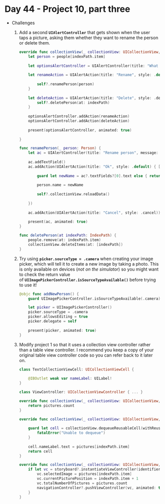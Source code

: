 # Day 44 - Project 10, part three

- Challenges

    1. Add a second **`UIAlertController`** that gets shown when the user taps a picture, asking them whether they want to rename the person or delete them.

        ```swift
        override func collectionView(_ collectionView: UICollectionView, didSelectItemAt indexPath: IndexPath) {
            let person = people[indexPath.item]
            
            let optionsAlertController = UIAlertController(title: "What do you want to do?", message: nil, preferredStyle: .actionSheet)
            
            let renameAction = UIAlertAction(title: "Rename", style: .default) { [weak self] _ in
                
                self?.renamePerson(person)
            }
            
            let deleteAction = UIAlertAction(title: "Delete", style: .destructive) { [weak self] _ in
                self?.deletePerson(at: indexPath)
            }
            
            optionsAlertController.addAction(renameAction)
            optionsAlertController.addAction(deleteAction)
            
            present(optionsAlertController, animated: true)
            
        }
        ```

        ```swift
        func renamePerson(_ person: Person) {
            let ac = UIAlertController(title: "Rename person", message: nil, preferredStyle: .alert)
            
            ac.addTextField()
            ac.addAction(UIAlertAction(title: "Ok", style: .default) { [weak self, weak ac] _ in
                
                guard let newName = ac?.textFields?[0].text else { return }
                
                person.name = newName
                
                self?.collectionView.reloadData()
                
            })
            
            ac.addAction(UIAlertAction(title: "Cancel", style: .cancel))
            
            present(ac, animated: true)
        }
        ```

        ```swift
        func deletePerson(at indexPath: IndexPath) { 
            people.remove(at: indexPath.item)
            collectionView.deleteItems(at: [indexPath])
        }
        ```

    2. Try using **`picker.sourceType = .camera`** when creating your image picker, which will tell it to create a new image by taking a photo. This is only available on devices (*not on the simulator*) so you might want to check the return value of **`UIImagePickerController.isSourceTypeAvailable()`** before trying to use it!

        ```swift
        @objc func addNewPerson() {
            guard UIImagePickerController.isSourceTypeAvailable(.camera) else { return }

            let picker = UIImagePickerController()
            picker.sourceType = .camera
            picker.allowsEditing = true
            picker.delegate = self
            
            present(picker, animated: true)
        }
        ```

    3. Modify project 1 so that it uses a collection view controller rather than a table view controller. I recommend you keep a copy of your original table view controller code so you can refer back to it later on.

        ```swift
        class TextCollectionViewCell: UICollectionViewCell {
            
            @IBOutlet weak var nameLabel: UILabel!
        }
        ```

        ```swift
        class ViewController: UICollectionViewController { ... }
        ```

        ```swift
        override func collectionView(_ collectionView: UICollectionView, numberOfItemsInSection section: Int) -> Int {
            return pictures.count
        }

        override func collectionView(_ collectionView: UICollectionView, cellForItemAt indexPath: IndexPath) -> UICollectionViewCell {
            
            guard let cell = collectionView.dequeueReusableCell(withReuseIdentifier: "Picture", for: indexPath) as? TextCollectionViewCell else {
                fatalError("Unable to dequeue")
            }
            
            cell.nameLabel.text = pictures[indexPath.item]
            return cell
        }

        override func collectionView(_ collectionView: UICollectionView, didSelectItemAt indexPath: IndexPath) {
            if let vc = storyboard?.instantiateViewController(identifier: "Detail") as? DetailViewController {
                vc.selectedImage = pictures[indexPath.item]
                vc.currentPicturePosition = indexPath.item + 1
                vc.totalNumberOfPictures = pictures.count
                navigationController?.pushViewController(vc, animated: true)
            }
        }
        ```